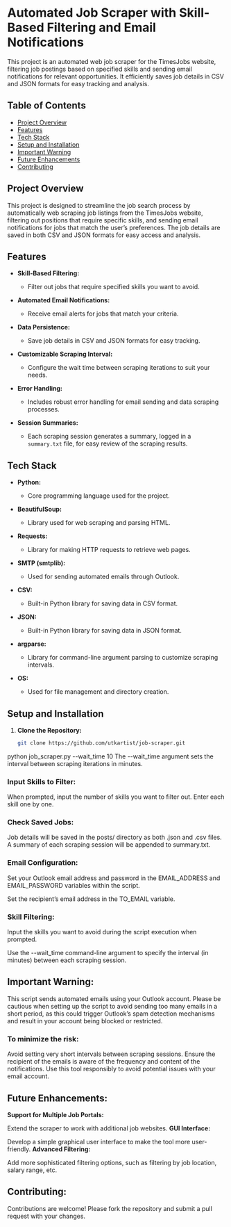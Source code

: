 # Automated Job Scraper with Skill-Based Filtering and Email Notifications

This project is an automated web job scraper for the TimesJobs website, filtering job postings based on specified skills and sending email notifications for relevant opportunities. It efficiently saves job details in CSV and JSON formats for easy tracking and analysis.

## Table of Contents
- [Project Overview](#project-overview)
- [Features](#features)
- [Tech Stack](#tech-stack)
- [Setup and Installation](#setup-and-installation)
- [Important Warning](#important-warning)
- [Future Enhancements](#future-enhancements)
- [Contributing](#contributing)

## Project Overview
This project is designed to streamline the job search process by automatically web scraping job listings from the TimesJobs website, filtering out positions that require specific skills, and sending email notifications for jobs that match the user’s preferences. The job details are saved in both CSV and JSON formats for easy access and analysis.

## Features

- **Skill-Based Filtering:**
  - Filter out jobs that require specified skills you want to avoid.

- **Automated Email Notifications:**
  - Receive email alerts for jobs that match your criteria.

- **Data Persistence:**
  - Save job details in CSV and JSON formats for easy tracking.

- **Customizable Scraping Interval:**
  - Configure the wait time between scraping iterations to suit your needs.

- **Error Handling:**
  - Includes robust error handling for email sending and data scraping processes.

- **Session Summaries:**
  - Each scraping session generates a summary, logged in a `summary.txt` file, for easy review of the scraping results.

## Tech Stack

- **Python:**
  - Core programming language used for the project.

- **BeautifulSoup:**
  - Library used for web scraping and parsing HTML.

- **Requests:**
  - Library for making HTTP requests to retrieve web pages.

- **SMTP (smtplib):**
  - Used for sending automated emails through Outlook.

- **CSV:**
  - Built-in Python library for saving data in CSV format.

- **JSON:**
  - Built-in Python library for saving data in JSON format.

- **argparse:**
  - Library for command-line argument parsing to customize scraping intervals.

- **OS:**
  - Used for file management and directory creation.

## Setup and Installation
1. **Clone the Repository:**
   
   ```bash
   git clone https://github.com/utkartist/job-scraper.git

python job_scraper.py --wait_time 10
The --wait_time argument sets the interval between scraping iterations in minutes.

### Input Skills to Filter:


When prompted, input the number of skills you want to filter out.
Enter each skill one by one.

### Check Saved Jobs:


Job details will be saved in the posts/ directory as both .json and .csv files.
A summary of each scraping session will be appended to summary.txt.

### Email Configuration:


Set your Outlook email address and password in the EMAIL_ADDRESS and EMAIL_PASSWORD variables within the script.

Set the recipient’s email address in the TO_EMAIL variable.

### Skill Filtering:

Input the skills you want to avoid during the script execution when prompted.

Use the --wait_time command-line argument to specify the interval (in minutes) between each scraping session.


## Important Warning:

This script sends automated emails using your Outlook account. Please be cautious when setting up the script to avoid sending too many emails in a short period, as this could trigger Outlook’s spam detection mechanisms and result in your account being blocked or restricted.


### To minimize the risk:

Avoid setting very short intervals between scraping sessions.
Ensure the recipient of the emails is aware of the frequency and content of the notifications.
Use this tool responsibly to avoid potential issues with your email account.

## Future Enhancements:
**Support for Multiple Job Portals:**

Extend the scraper to work with additional job websites.
**GUI Interface:**

Develop a simple graphical user interface to make the tool more user-friendly.
**Advanced Filtering:**

Add more sophisticated filtering options, such as filtering by job location, salary range, etc.
## Contributing:
Contributions are welcome! Please fork the repository and submit a pull request with your changes.
